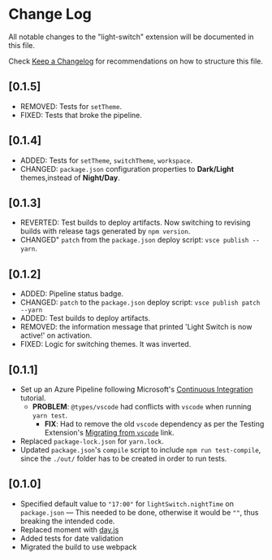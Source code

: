 # Change Log

All notable changes to the "light-switch" extension will be documented in this file.

Check [Keep a Changelog](http://keepachangelog.com/) for recommendations on how to structure this file.

## [0.1.5]

- REMOVED: Tests for `setTheme`.
- FIXED: Tests that broke the pipeline.

## [0.1.4]

- ADDED: Tests for `setTheme`, `switchTheme`, `workspace`.
- CHANGED: `package.json` configuration properties to **Dark/Light** themes,instead of **Night/Day**.

## [0.1.3]

- REVERTED: Test builds to deploy artifacts. Now switching to revising builds with release tags generated by `npm version`.
- CHANGED" `patch` from the `package.json` deploy script: `vsce publish --yarn`.

## [0.1.2]

- ADDED: Pipeline status badge.
- CHANGED: `patch` to the `package.json` deploy script: `vsce publish patch --yarn`
- ADDED: Test builds to deploy artifacts.
- REMOVED: the information message that printed 'Light Switch is now active!' on activation.
- FIXED: Logic for switching themes. It was inverted.

## [0.1.1]

- Set up an Azure Pipeline following Microsoft's [Continuous Integration](https://code.visualstudio.com/api/working-with-extensions/continuous-integration) tutorial.
  - **PROBLEM**: `@types/vscode` had conflicts with `vscode` when running `yarn test`.
    - **FIX**: Had to remove the old `vscode` dependency as per the Testing Extension's [Migrating from `vscode`](https://code.visualstudio.com/api/working-with-extensions/testing-extension#migrating-from-vscode) link.
- Replaced `package-lock.json` for `yarn.lock`.
- Updated `package.json`'s `compile` script to include `npm run test-compile`, since the `./out/` folder has to be created in order to run tests.

## [0.1.0]

- Specified default value to `"17:00"` for `lightSwitch.nightTime` on `package.json` — This needed to be done, otherwise it would be `""`, thus breaking the intended code.
- Replaced moment with [day.js](https://day.js.org/en/)
- Added tests for date validation
- Migrated the build to use webpack
